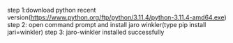 step 1:download python recent version(https://www.python.org/ftp/python/3.11.4/python-3.11.4-amd64.exe)
step 2: open command prompt and install jaro winkler(type pip install jari=winkler)
step 3: jaro-winkler installed successfully
